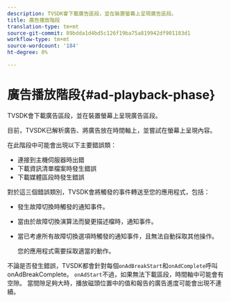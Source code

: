 ```yaml
---
description: TVSDK會下載廣告區段，並在裝置螢幕上呈現廣告區段。
title: 廣告播放階段
translation-type: tm+mt
source-git-commit: 89bdda1d4bd5c126f19ba75a819942df901183d1
workflow-type: tm+mt
source-wordcount: '184'
ht-degree: 0%

---
```



# 廣告播放階段{#ad-playback-phase}

TVSDK會下載廣告區段，並在裝置螢幕上呈現廣告區段。

目前，TVSDK已解析廣告、將廣告放在時間軸上，並嘗試在螢幕上呈現內容。

在此階段中可能會出現以下主要錯誤類：

* 連接到主機伺服器時出錯
* 下載資訊清單檔案時發生錯誤
* 下載媒體區段時發生錯誤

對於這三個錯誤類別，TVSDK會將觸發的事件轉送至您的應用程式，包括：

* 發生故障切換時觸發的通知事件。
* 當由於故障切換演算法而變更描述檔時，通知事件。
* 當已考慮所有故障切換選項時觸發的通知事件，且無法自動採取其他操作。

   您的應用程式需要採取適當的動作。

不論是否發生錯誤，TVSDK都會針對每個`onAdBreakStart`和`onAdComplete`呼叫onAdBreakComplete。 `onAdStart`不過，如果無法下載區段，時間軸中可能會有空隙。 當間隙足夠大時，播放磁頭位置中的值和報告的廣告進度可能會出現不連續。
